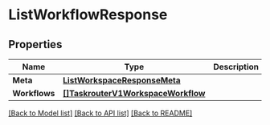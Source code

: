 # ListWorkflowResponse

## Properties

Name | Type | Description | Notes
------------ | ------------- | ------------- | -------------
**Meta** | [**ListWorkspaceResponseMeta**](ListWorkspaceResponse_meta.md) |  |[optional] 
**Workflows** | [**[]TaskrouterV1WorkspaceWorkflow**](taskrouter.v1.workspace.workflow.md) |  |[optional] 

[[Back to Model list]](../README.md#documentation-for-models) [[Back to API list]](../README.md#documentation-for-api-endpoints) [[Back to README]](../README.md)


